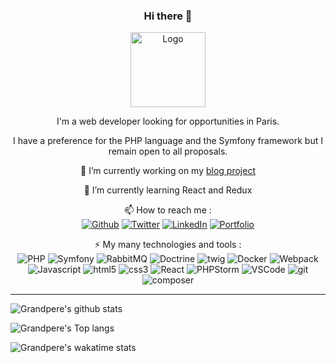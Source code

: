 <h3 align="center">Hi there 👋</h3>
          
<!--
**Grandpere/Grandpere** is a ✨ _special_ ✨ repository because its `README.md` (this file) appears on your GitHub profile.

Here are some ideas to get you started:

- 🔭 I’m currently working on ...
- 🌱 I’m currently learning ...
- 👯 I’m looking to collaborate on ...
- 🤔 I’m looking for help with ...
- 💬 Ask me about ...
- 📫 How to reach me: ...
- 😄 Pronouns: ...
- ⚡ Fun fact: ...
-->
<p align="center">
    <a href="https://github.com/Grandpere/">
        <img src="https://avatars0.githubusercontent.com/u/28756910?s=460&u=535a07ee23723005632b18161b825be0c2b71309&v=4" alt="Logo" width="120" height="120">
    </a>
    <p align="center">
      I'm a web developer looking for opportunities in Paris.
    </p>
    <p align="center">
      I have a preference for the PHP language and the Symfony framework but I remain open to all proposals.
    </p>
    <p align="center">
      🔭 I’m currently working on my <a href="https://github.com/Grandpere/blog">blog project</a>
    </p>
    <p align="center">
      🌱 I’m currently learning React and Redux
    </p>
    <p align="center">
      <span>📫 How to reach me :</span>
      <br />
      <a href="https://github.com/Grandpere" target="_blank"><img alt="Github" src="https://img.shields.io/badge/GitHub-%2312100E.svg?&style=for-the-badge&logo=Github&logoColor=white" /></a>
      <a href="https://twitter.com/LMarozzo" target="_blank"><img alt="Twitter" src="https://img.shields.io/badge/twitter-%231DA1F2.svg?&style=for-the-badge&logo=twitter&logoColor=white" /></a>
      <a href="https://www.linkedin.com/in/lorenzomarozzo/" target="_blank"><img alt="LinkedIn" src="https://img.shields.io/badge/linkedin-%230077B5.svg?&style=for-the-badge&logo=linkedin&logoColor=white" /></a>
      <a href="https://grandpere.github.io" target="_blank"><img alt="Portfolio" src="https://img.shields.io/badge/Portfolio-%2312100E.svg?&style=for-the-badge&logo=github&logoColor=white" /></a>
    </p>
    <p align="center">
      <span>⚡ My many technologies and tools :</span>
      <br />
      <img alt="PHP" src="https://img.shields.io/badge/-PHP-787CB5?style=flat-square&logo=php&logoColor=white" />
      <img alt="Symfony" src="https://img.shields.io/badge/-Symfony-000000?style=flat-square&logo=symfony&logoColor=white" />
      <img alt="RabbitMQ" src="https://img.shields.io/badge/-RabbitMQ-F9A56F?style=flat-square&logo=rabbitmq&logoColor=white" />
      <img alt="Doctrine" src="https://img.shields.io/badge/-Doctrine-F9A03C?style=flat-square&logo=doctrine&logoColor=white" />
      <img alt="twig" src="https://img.shields.io/badge/-Twig-afc97e?style=flat-square&logo=twig&logoColor=white" />
      <img alt="Docker" src="https://img.shields.io/badge/-Docker-46a2f1?style=flat-square&logo=docker&logoColor=white" />
      <img alt="Webpack" src="https://img.shields.io/badge/-Webpack-8DD6F9?style=flat-square&logo=webpack&logoColor=white" /> 
      <img alt="Javascript" src="https://img.shields.io/badge/-Javascript-F0DB4F?style=flat-square&logo=javascript&logoColor=black" />
      <img alt="html5" src="https://img.shields.io/badge/-HTML5-E34F26?style=flat-square&logo=html5&logoColor=white" />
      <img alt="css3" src="https://img.shields.io/badge/-CSS3-2965f1?style=flat-square&logo=css3&logoColor=white" />
      <img alt="React" src="https://img.shields.io/badge/-React-45b8d8?style=flat-square&logo=react&logoColor=white" />
      <img alt="PHPStorm" src="https://img.shields.io/badge/-PHPStorm-000000?style=flat-square&logo=phpstorm&logoColor=white" />
      <img alt="VSCode" src="https://img.shields.io/badge/-VSCode-007ACC?style=flat-square&logo=visual-studio-code&logoColor=white" />
      <img alt="git" src="https://img.shields.io/badge/-Git-F05032?style=flat-square&logo=git&logoColor=white" />
      <img alt="composer" src="https://img.shields.io/badge/-Composer-624226?style=flat-square&logo=composer&logoColor=white" />
    </p>
</p>
<hr>

![Grandpere's github stats](https://github-readme-stats.vercel.app/api?username=Grandpere&count_private=true&show_icons=true&theme=chartreuse-dark)

![Grandpere's Top langs](https://github-readme-stats.vercel.app/api/top-langs/?username=Grandpere&theme=chartreuse-dark)

![Grandpere's wakatime stats](https://github-readme-stats.vercel.app/api/wakatime?username=Grandpere&theme=chartreuse-dark)

<!--
![visitors](https://visitor-badge.glitch.me/badge?page_id=Grandpere.Grandpere)
[![ReadMe Card](https://github-readme-stats.vercel.app/api/pin/?username=Grandpere&repo=grandpere.github.io)](https://github.com/Grandpere/grandpere.github.io)
-->
